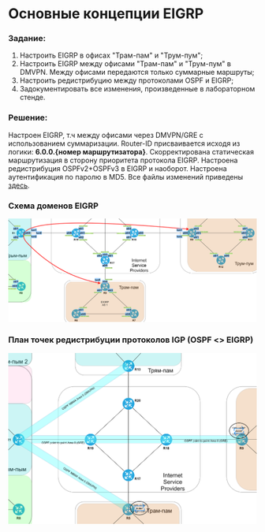 # Основные концепции EIGRP

###  Задание:

  1. Настроить EIGRP в офисах "Трам-пам" и "Трум-пум";
  2. Настроить EIGRP между офисами "Трам-пам" и "Трум-пум" в DMVPN. Между офисами передаются только суммарные маршруты;
  3. Настроить редистрибуцию между протоколами OSPF и EIGRP;
  4. Задокументировать все изменения, произведенные в лабораторном стенде.



###  Решение:
  
  Настроен EIGRP, т.ч между офисами через DMVPN/GRE с использованием суммаризации.
  Router-ID присваивается исходя из логики: **6.0.0.{номер маршрутизатора}**.
  Скорректирована статическая маршрутизация в сторону приоритета протокола EIGRP.
  Настроена редистрибуция OSPFv2+OSPFv3 в EIGRP и наоборот.
  Настроена аутентификация по паролю в MD5.
  Все файлы изменений приведены [здесь](configs/).


###  Схема доменов EIGRP

![](eigrp.png)


###  План точек редистрибуции протоколов IGP (OSPF <> EIGRP)

![](igp_redistr.png)

